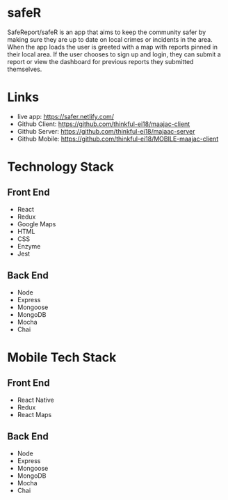 # safeR
SafeReport/safeR is an app that aims to keep the community safer by making sure they are up to date on local crimes or incidents in the area. When the app loads the user is greeted with a map with reports pinned in their local area. If the user chooses to sign up and login, they can submit a report or view the dashboard for previous reports they submitted themselves.

# Links

* live app: https://safer.netlify.com/
* Github Client: https://github.com/thinkful-ei18/maajac-client
* Github Server: https://github.com/thinkful-ei18/majaac-server
* Github Mobile: https://github.com/thinkful-ei18/MOBILE-maajac-client

# Technology Stack
## Front End
* React
* Redux
* Google Maps
* HTML
* CSS
* Enzyme
* Jest

## Back End
* Node
* Express
* Mongoose
* MongoDB
* Mocha
* Chai

# Mobile Tech Stack
## Front End
* React Native
* Redux
* React Maps

## Back End
* Node
* Express
* Mongoose
* MongoDB
* Mocha
* Chai
